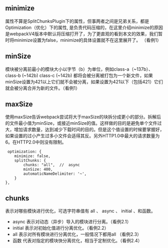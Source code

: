 ## minimize 
属性不算是SplitChunksPlugin下的属性，但事两者之间是兄弟关系，都是Optimization（优化）下的属性, 是负责代码压缩的，在这里介绍minimize的原因是webpackV4版本中默认将压缩打开了，为了更直观的看到本文的效果，我们暂时将minimize设置为false，minimize的具体设置就不在这里展开了。 （看例1）
## minSize
模块被分离前最小的模块大小以字节（b）为单位，例如class-a（~137b）、class-b (~142b) class-c (~142b) 都将会被分离被打包为一个新文件，如果minSize设置为421以上它们就不会被分离，如果设置为421以下（包括421）它们就会被分离合并为新的文件。（看例1）
## maxSize
使用maxSize告诉webpack尝试将大于maxSize的块拆分成更小的部分。拆解后的文件最小值为minSize，或接近minSize的值。这样做的目的是避免单个文件过大，增加请求数量，达到减少下载时间的目的。但是这个值设置的时候要掌握好，如果设置的过小产生过多小文件会适得其反。另外HTTP1.0中最大的请求数量为6。在HTTP2.0中则没有限制。

```
 optimization: {
    minimize: false,
    splitChunks: {
        chunks: "all",  //  async
        minSize: 400,
        automaticNameDelimiter: '~',
    }
},
```
## chunks
表示对哪些模快进行优化，可选字符串值有 all 、 async 、 initial 、和函数。

* async 表示对动态（异步）导入的模块进行分离。（看例2.1）
* initial 表示对初始化值进行分离优化。（看例2.2）
* all 表示对所有模块进行分离优化，一般情况下都用all （看例2.3）
* 函数 代表对指定的模块快分离优化，相当于定制优化。（看例2.4）